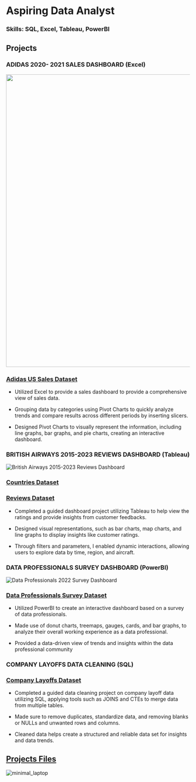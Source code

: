 # Aspiring Data Analyst

### Skills: SQL, Excel, Tableau, PowerBI

## Projects

### ADIDAS 2020- 2021 SALES DASHBOARD (Excel)
<img src="portfolio/images/Adidas Sales 2020-2021 Dashboard.jpg" width=1200 height=800>

### [Adidas US Sales Dataset](https://www.kaggle.com/datasets/sakhawatalilarik/adidas-us-sales-data)
- Utilized Excel to provide a sales dashboard to provide a comprehensive view of sales data.

- Grouping data by categories using Pivot Charts to quickly analyze trends and compare results across different periods by inserting slicers.

- Designed Pivot Charts to visually represent the information, including line graphs, bar graphs, and pie charts, creating an interactive dashboard.


### BRITISH AIRWAYS 2015-2023 REVIEWS DASHBOARD (Tableau)
![British Airways 2015-2023 Reviews Dashboard](https://github.com/user-attachments/assets/03ae1c56-c280-4d27-b303-4ce89f1d414f)
### [Countries Dataset](https://github.com/mochen862/tableau-end-to-end-portfolio-project/blob/main/Countries.csv) 
### [Reviews Dataset](https://github.com/mochen862/tableau-end-to-end-portfolio-project/blob/main/ba_reviews.csv)
- Completed a guided dashboard project utilizing Tableau to help view the ratings and provide insights from customer feedbacks.

- Designed visual representations, such as bar charts, map charts, and line graphs to display insights like customer ratings.

- Through filters and parameters, I enabled dynamic interactions, allowing users to explore data by time, region, and aircraft.


### DATA PROFESSIONALS SURVEY DASHBOARD (PowerBI)
![Data Professionals 2022 Survey Dashboard](https://github.com/user-attachments/assets/90f096c5-ae56-4cc0-b2b2-cd43a0df9020)
### [Data Professionals Survey Dataset](https://github.com/AlexTheAnalyst/Power-BI/blob/main/Power%20BI%20-%20Final%20Project.xlsx)
- Utilized PowerBI to create an interactive dashboard based on a survey of data professionals.

- Made use of donut charts, treemaps, gauges, cards, and bar graphs, to analyze their overall working experience as a data professional.

- Provided a data-driven view of trends and insights within the data professional community


### COMPANY LAYOFFS DATA CLEANING (SQL)
### [Company Layoffs Dataset](https://github.com/AlexTheAnalyst/MySQL-YouTube-Series/blob/main/layoffs.csv)
- Completed a guided data cleaning project on company layoff data utilizing SQL, applying tools such as JOINS and CTEs to merge data from multiple tables.

- Made sure to remove duplicates, standardize data, and removing blanks or NULLs and unwanted rows and columns.

- Cleaned data helps create a structured and reliable data set for insights and data trends.


## [Projects Files](https://github.com/justreyesalmario/Projects)
![minimal_laptop](https://github.com/user-attachments/assets/9bff9192-291b-404f-9384-f7d8faeb582e)

